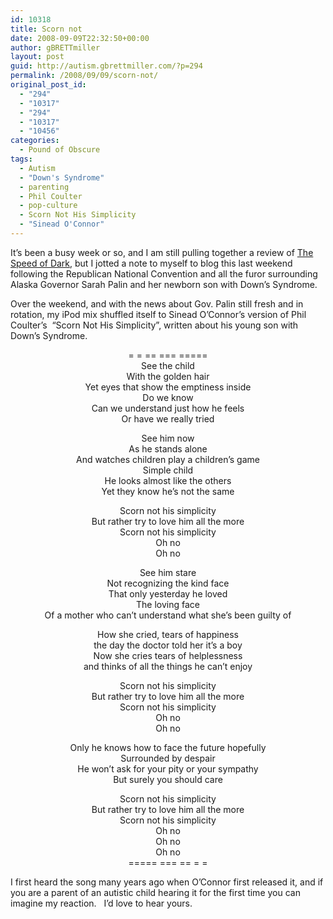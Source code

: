 ```yaml
---
id: 10318
title: Scorn not
date: 2008-09-09T22:32:50+00:00
author: gBRETTmiller
layout: post
guid: http://autism.gbrettmiller.com/?p=294
permalink: /2008/09/09/scorn-not/
original_post_id:
  - "294"
  - "10317"
  - "294"
  - "10317"
  - "10456"
categories:
  - Pound of Obscure
tags:
  - Autism
  - "Down's Syndrome"
  - parenting
  - Phil Coulter
  - pop-culture
  - Scorn Not His Simplicity
  - "Sinead O'Connor"
---
```

It&#8217;s been a busy week or so, and I am still pulling together a review of [The Speed of Dark](http://autism.gbrettmiller.com/category/books/speed-of-dark-books/), but I jotted a note to myself to blog this last weekend following the Republican National Convention and all the furor surrounding Alaska Governor Sarah Palin and her newborn son with Down&#8217;s Syndrome.

Over the weekend, and with the news about Gov. Palin still fresh and in rotation, my iPod mix shuffled itself to Sinead O&#8217;Connor&#8217;s version of Phil Coulter&#8217;s  &#8220;Scorn Not His Simplicity&#8221;, written about his young son with Down&#8217;s Syndrome.

<p style="text-align:center;">
  <span class="embed-youtube" style="text-align:center; display: block;"></span>
</p>

<p style="text-align:center;">
  = = == === =====<br /> See the child<br /> With the golden hair<br /> Yet eyes that show the emptiness inside<br /> Do we know<br /> Can we understand just how he feels<br /> Or have we really tried
</p>

<p style="text-align:center;">
  See him now<br /> As he stands alone<br /> And watches children play a children&#8217;s game<br /> Simple child<br /> He looks almost like the others<br /> Yet they know he&#8217;s not the same
</p>

<p style="text-align:center;">
  Scorn not his simplicity<br /> But rather try to love him all the more<br /> Scorn not his simplicity<br /> Oh no<br /> Oh no
</p>

<p style="text-align:center;">
  See him stare<br /> Not recognizing the kind face<br /> That only yesterday he loved<br /> The loving face<br /> Of a mother who can&#8217;t understand what she&#8217;s been guilty of
</p>

<p style="text-align:center;">
  How she cried, tears of happiness<br /> the day the doctor told her it&#8217;s a boy<br /> Now she cries tears of helplessness<br /> and thinks of all the things he can&#8217;t enjoy
</p>

<p style="text-align:center;">
  Scorn not his simplicity<br /> But rather try to love him all the more<br /> Scorn not his simplicity<br /> Oh no<br /> Oh no
</p>

<p style="text-align:center;">
  Only he knows how to face the future hopefully<br /> Surrounded by despair<br /> He won&#8217;t ask for your pity or your sympathy<br /> But surely you should care
</p>

<p style="text-align:center;">
  Scorn not his simplicity<br /> But rather try to love him all the more<br /> Scorn not his simplicity<br /> Oh no<br /> Oh no<br /> Oh no<br /> ===== === == = =
</p>

<p style="text-align:left;">
  I first heard the song many years ago when O&#8217;Connor first released it, and if you are a parent of an autistic child hearing it for the first time you can imagine my reaction.   I&#8217;d love to hear yours.
</p>